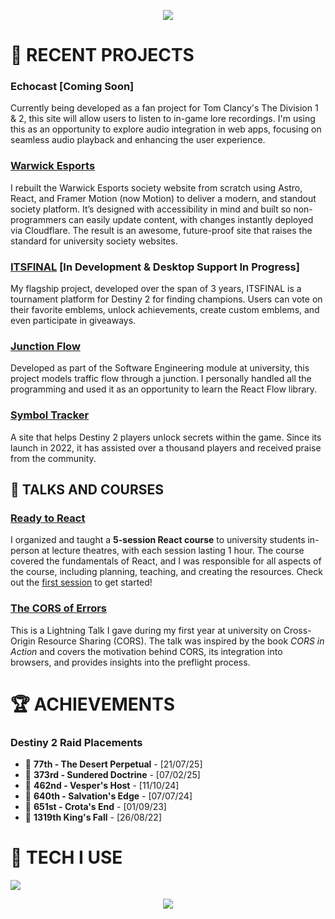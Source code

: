<p align="center">
  <img src="https://capsule-render.vercel.app/api?type=waving&height=300&color=26bbff&text=ASTRAL%20LABS&fontColor=ffffff"/>
</p>

<h1>📝 RECENT PROJECTS</h2>
<h3>Echocast [Coming Soon]<br></h3>
<p>Currently being developed as a fan project for Tom Clancy's The Division 1 & 2, this site will allow users to listen to in-game lore recordings. I'm using this as an opportunity to explore audio integration in web apps, focusing on seamless audio playback and enhancing the user experience.</p>

<h3><a href="https://warwickesports.com">Warwick Esports</a><br></h3>
<p>I rebuilt the Warwick Esports society website from scratch using Astro, React, and Framer Motion (now Motion) to deliver a modern, and standout society platform. It’s designed with accessibility in mind and built so non-programmers can easily update content, with changes instantly deployed via Cloudflare. The result is an awesome, future-proof site that raises the standard for university society websites.</p>

<h3><a href="https://itsfinal.net">ITSFINAL</a> [In Development & Desktop Support In Progress]<br></h3>
<p>My flagship project, developed over the span of 3 years, ITSFINAL is a tournament platform for Destiny 2 for finding champions. Users can vote on their favorite emblems, unlock achievements, create custom emblems, and even participate in giveaways.</p>

<h3><a href="https://cs261-prod.pages.dev/">Junction Flow</a><br></h3>
<p>Developed as part of the Software Engineering module at university, this project models traffic flow through a junction. I personally handled all the programming and used it as an opportunity to learn the React Flow library.</p>

<h3><a href="https://symboltracker.net">Symbol Tracker</a><br></h3>
<p>A site that helps Destiny 2 players unlock secrets within the game. Since its launch in 2022, it has assisted over a thousand players and received praise from the community.</p>

<h2>🎤 TALKS AND COURSES</h2>
<h3><a href="https://readytoreact.net/">Ready to React</a><br></h3>
<p>I organized and taught a <strong>5-session React course</strong> to university students in-person at lecture theatres, with each session lasting 1 hour. The course covered the fundamentals of React, and I was responsible for all aspects of the course, including planning, teaching, and creating the resources. Check out the <a href="https://www.youtube.com/watch?v=OBBCnAkawyU">first session</a> to get started!</p>

<h3><a href="https://youtu.be/nFrap_AjdP4?si=6MdG9qj0C7nYvRTy">The CORS of Errors</a><br></h3>
<p>This is a Lightning Talk I gave during my first year at university on Cross-Origin Resource Sharing (CORS). The talk was inspired by the book <i>CORS in Action</i> and covers the motivation behind CORS, its integration into browsers, and provides insights into the preflight process.</p>

<div>
  <h1>🏆 ACHIEVEMENTS</h1>
  <h3>Destiny 2 Raid Placements</h3>
  <ul>
    <li>🏅 <strong>77th - The Desert Perpetual</strong> - [21/07/25]</li>
    <li>🏅 <strong>373rd - Sundered Doctrine</strong> - [07/02/25]</li>
    <li>🏅 <strong>462nd - Vesper's Host</strong> - [11/10/24]</li>
    <li>🏅 <strong>640th - Salvation's Edge</strong> - [07/07/24]</li>
    <li>🏅 <strong>651st - Crota's End</strong> - [01/09/23]</li>
    <li>🏅 <strong>1319th King's Fall</strong> - [26/08/22]</li>
  </ul>
</div>

<div>
  <h1>🔧 TECH I USE</h1>
  <img src="https://skillicons.dev/icons?i=js,ts,py,html,css,react,remix,nextjs,redux,astro,tailwind,nodejs,mongodb,postgres,cloudflare,vite,git)"/>
</div>

<p align="center">
  <img src="https://capsule-render.vercel.app/api?type=waving&height=300&color=26bbff&text=END%20OF%20LINE&fontColor=ffffff&section=footer"/>
</p>
